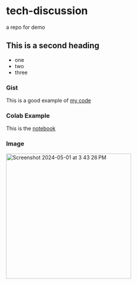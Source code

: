 # tech-discussion
a repo for demo

## This is a second heading

* one
* two
* three

### Gist

This is a good example of [my code](https://gist.github.com/christinazcode/2d9cf68438f802cb26b5d6dddecce852)

### Colab Example

This is the [notebook](https://github.com/christinazcode/tech-discussion/blob/main/tech_docs.ipynb)

### Image

<img width="340" alt="Screenshot 2024-05-01 at 3 43 26 PM" src="https://github.com/christinazcode/tech-discussion/assets/70921730/026b1201-cff3-4396-8d0d-b3457e8c02c5">
